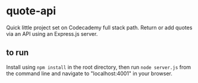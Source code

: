 # quote-api
Quick little project set on Codecademy full stack path. Return or add quotes via an API using an Express.js server.

## to run
Install using `npm install` in the root directory, then run `node server.js` from the command line and navigate to "localhost:4001" in your browser.
